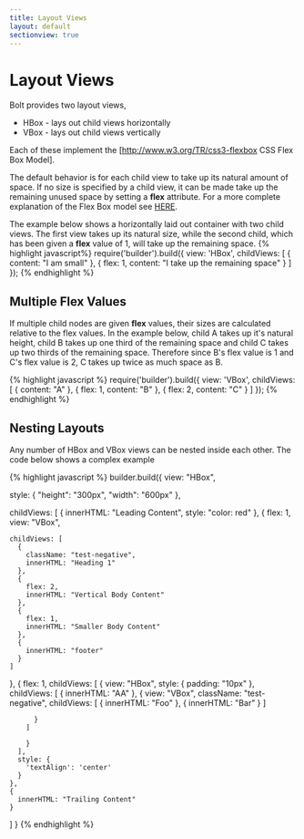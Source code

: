 ```yaml
---
title: Layout Views
layout: default
sectionview: true
---
```


<h1>Layout Views</h1>

Bolt provides two layout views,
<ul>
  <li>HBox - lays out child views horizontally</li>
  <li>VBox - lays out child views vertically</li>
</ul>

Each of these implement the [http://www.w3.org/TR/css3-flexbox CSS Flex Box Model].

The default behavior is for each child view to take up its natural amount of space.  If no size is specified by a child view, it can be made take up the remaining unused space by setting a <b>flex</b> attribute.  For a more complete explanation of the Flex Box model see <a href="http://www.the-haystack.com/2010/01/23/css3-flexbox-part-1">HERE</a>.

The example below shows a horizontally laid out container with two child views.  The first view takes up its natural size, while the second child, which has been given a <b>flex</b> value of 1, will take up the remaining space.
{% highlight javascript%}
require('builder').build({
  view: 'HBox',
  childViews: [
    {
      content: "I am small"
    },
    {
      flex: 1,
      content: "I take up the remaining space"
    }
  ]
});
{% endhighlight %}

<h2>Multiple Flex Values</h2>
If multiple child nodes are given <b>flex</b> values, their sizes are calculated relative to the flex values.  In the example below, child A takes up it's natural height, child B takes up one third of the remaining space and child C takes up two thirds of the remaining space.  Therefore since B's flex value is 1 and C's flex value is 2, C takes up twice as much space as B.

{% highlight javascript %}
require('builder').build({
  view: 'VBox',
  childViews: [
    {
      content: "A"
    },
    {
      flex: 1,
      content: "B"
    },
    {
      flex: 2,
      content: "C"
    }
  ]
});
{% endhighlight %}

<h2>Nesting Layouts</h2>
Any number of HBox and VBox views can be nested inside each other.  The code below shows a complex example

{% highlight javascript %}
builder.build({
  view: "HBox",

  style: {
    "height": "300px",
    "width": "600px"
  },

  childViews: [
    {
      innerHTML: "Leading Content",
      style: "color: red"
    },
  {
    flex: 1,
    view: "VBox",

    childViews: [
      {
        className: "test-negative",
        innerHTML: "Heading 1"
      },
      {
        flex: 2,
        innerHTML: "Vertical Body Content"
      },
      {
        flex: 1,
        innerHTML: "Smaller Body Content"
      },
      {
        innerHTML: "footer"
      }
    ]

  },
    {
      flex: 1,
      childViews: [
        {
        view: "HBox",
        style: {
        padding: "10px"
        },
        childViews: [
          {
          innerHTML: "AA"
          },
          {
          view: "VBox",
          className: "test-negative",
          childViews: [
            {
            innerHTML: "Foo"
            },
            {
            innerHTML: "Bar"
            }
          ]

          }
        ]

        }
      ],
      style: {
        'textAlign': 'center'
      }
    },
    {
      innerHTML: "Trailing Content"
    }
  ]
}
{% endhighlight %}


